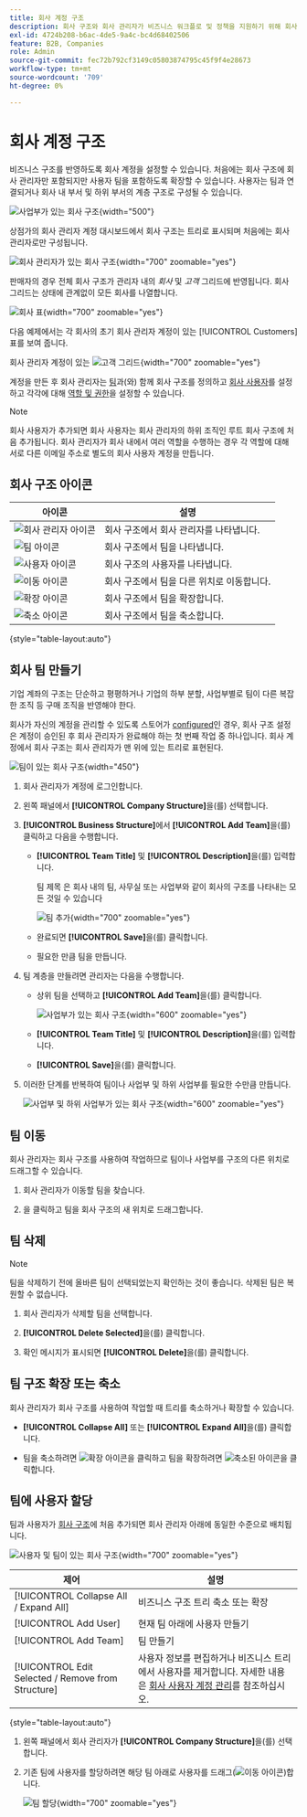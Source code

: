 ```yaml
---
title: 회사 계정 구조
description: 회사 구조와 회사 관리자가 비즈니스 워크플로 및 정책을 지원하기 위해 회사 구조를 정의하는 방법에 대해 알아봅니다.
exl-id: 4724b208-b6ac-4de5-9a4c-bc4d68402506
feature: B2B, Companies
role: Admin
source-git-commit: fec72b792cf3149c05803874795c45f9f4e28673
workflow-type: tm+mt
source-wordcount: '709'
ht-degree: 0%

---
```


# 회사 계정 구조

비즈니스 구조를 반영하도록 회사 계정을 설정할 수 있습니다. 처음에는 회사 구조에 회사 관리자만 포함되지만 사용자 팀을 포함하도록 확장할 수 있습니다. 사용자는 팀과 연결되거나 회사 내 부서 및 하위 부서의 계층 구조로 구성될 수 있습니다.

![사업부가 있는 회사 구조](./assets/company-structure-diagram.svg){width="500"}

상점가의 회사 관리자 계정 대시보드에서 회사 구조는 트리로 표시되며 처음에는 회사 관리자로만 구성됩니다.

![회사 관리자가 있는 회사 구조](./assets/company-structure-tree-admin.png){width="700" zoomable="yes"}

판매자의 경우 전체 회사 구조가 관리자 내의 _회사_ 및 _고객_ 그리드에 반영됩니다. 회사 그리드는 상태에 관계없이 모든 회사를 나열합니다.

![회사 표](./assets/companies-grid.png){width="700" zoomable="yes"}

다음 예제에서는 각 회사의 초기 회사 관리자 계정이 있는 [!UICONTROL Customers] 표를 보여 줍니다.

회사 관리자 계정이 있는 ![고객 그리드](./assets/company-admin-user-account.png){width="700" zoomable="yes"}

계정을 만든 후 회사 관리자는 [팀](account-company-structure.md)과(와) 함께 회사 구조를 정의하고 [회사 사용자](account-company-users.md)를 설정하고 각각에 대해 [역할 및 권한](account-company-roles-permissions.md)을 설정할 수 있습니다.

>[!NOTE]
>
>회사 사용자가 추가되면 회사 사용자는 회사 관리자의 하위 조직인 루트 회사 구조에 처음 추가됩니다. 회사 관리자가 회사 내에서 여러 역할을 수행하는 경우 각 역할에 대해 서로 다른 이메일 주소로 별도의 회사 사용자 계정을 만듭니다.

## 회사 구조 아이콘

| 아이콘 | 설명 |
| ---- | ----------------- |
| ![회사 관리자 아이콘](./assets/company-icon-admin.png) | 회사 구조에서 회사 관리자를 나타냅니다. |
| ![팀 아이콘](./assets/company-icon-team.png) | 회사 구조에서 팀을 나타냅니다. |
| ![사용자 아이콘](./assets/company-icon-user.png) | 회사 구조의 사용자를 나타냅니다. |
| ![이동 아이콘](./assets/company-icon-move.png) | 회사 구조에서 팀을 다른 위치로 이동합니다. |
| ![확장 아이콘](./assets/company-icon-expand.png) | 회사 구조에서 팀을 확장합니다. |
| ![축소 아이콘](./assets/company-icon-collapse.png) | 회사 구조에서 팀을 축소합니다. |

{style="table-layout:auto"}

## 회사 팀 만들기

기업 계좌의 구조는 단순하고 평평하거나 기업의 하부 분할, 사업부별로 팀이 다른 복잡한 조직 등 구매 조직을 반영해야 한다.

회사가 자신의 계정을 관리할 수 있도록 스토어가 [configured](enable-basic-features.md)인 경우, 회사 구조 설정은 계정이 승인된 후 회사 관리자가 완료해야 하는 첫 번째 작업 중 하나입니다. 회사 계정에서 회사 구조는 회사 관리자가 맨 위에 있는 트리로 표현된다.

![팀이 있는 회사 구조](./assets/company-structure-teams-diagram.svg){width="450"}

1. 회사 관리자가 계정에 로그인합니다.

1. 왼쪽 패널에서 **[!UICONTROL Company Structure]**&#x200B;을(를) 선택합니다.

1. **[!UICONTROL Business Structure]**&#x200B;에서 **[!UICONTROL Add Team]**&#x200B;을(를) 클릭하고 다음을 수행합니다.

   - **[!UICONTROL Team Title]** 및 **[!UICONTROL Description]**&#x200B;을(를) 입력합니다.

     팀 제목 은 회사 내의 팀, 사무실 또는 사업부와 같이 회사의 구조를 나타내는 모든 것일 수 있습니다

     ![팀 추가](./assets/company-structure-add-team.png){width="700" zoomable="yes"}

   - 완료되면 **[!UICONTROL Save]**&#x200B;을(를) 클릭합니다.

   - 필요한 만큼 팀을 만듭니다.

1. 팀 계층을 만들려면 관리자는 다음을 수행합니다.

   - 상위 팀을 선택하고 **[!UICONTROL Add Team]**&#x200B;을(를) 클릭합니다.

     ![사업부가 있는 회사 구조](./assets/company-structure-northwest-division.png){width="600" zoomable="yes"}

   - **[!UICONTROL Team Title]** 및 **[!UICONTROL Description]**&#x200B;을(를) 입력합니다.

   - **[!UICONTROL Save]**&#x200B;을(를) 클릭합니다.

1. 이러한 단계를 반복하여 팀이나 사업부 및 하위 사업부를 필요한 수만큼 만듭니다.

   ![사업부 및 하위 사업부가 있는 회사 구조](./assets/company-structure-divisions.png){width="600" zoomable="yes"}

## 팀 이동

회사 관리자는 회사 구조를 사용하여 작업하므로 팀이나 사업부를 구조의 다른 위치로 드래그할 수 있습니다.

1. 회사 관리자가 이동할 팀을 찾습니다.

1. 을 클릭하고 팀을 회사 구조의 새 위치로 드래그합니다.

## 팀 삭제

>[!NOTE]
>
>팀을 삭제하기 전에 올바른 팀이 선택되었는지 확인하는 것이 좋습니다. 삭제된 팀은 복원할 수 없습니다.

1. 회사 관리자가 삭제할 팀을 선택합니다.

1. **[!UICONTROL Delete Selected]**&#x200B;을(를) 클릭합니다.

1. 확인 메시지가 표시되면 **[!UICONTROL Delete]**&#x200B;을(를) 클릭합니다.

## 팀 구조 확장 또는 축소

회사 관리자가 회사 구조를 사용하여 작업할 때 트리를 축소하거나 확장할 수 있습니다.

- **[!UICONTROL Collapse All]** 또는 **[!UICONTROL Expand All]**&#x200B;을(를) 클릭합니다.

- 팀을 축소하려면 ![확장 아이콘](../assets/icon-display-collapse.png)을 클릭하고 팀을 확장하려면 ![축소된 아이콘](../assets/icon-display-expand.png)을 클릭합니다.

## 팀에 사용자 할당

팀과 사용자가 [회사 구조](account-company-structure.md)에 처음 추가되면 회사 관리자 아래에 동일한 수준으로 배치됩니다.

![사용자 및 팀이 있는 회사 구조](./assets/company-users-added.png){width="700" zoomable="yes"}

| 제어 | 설명 |
|--- |--- |
| [!UICONTROL Collapse All / Expand All] | 비즈니스 구조 트리 축소 또는 확장 |
| [!UICONTROL Add User] | 현재 팀 아래에 사용자 만들기 |
| [!UICONTROL Add Team] | 팀 만들기 |
| [!UICONTROL Edit Selected / Remove from Structure] | 사용자 정보를 편집하거나 비즈니스 트리에서 사용자를 제거합니다. 자세한 내용은 [회사 사용자 계정 관리](account-company-users.md)를 참조하십시오. |

{style="table-layout:auto"}

1. 왼쪽 패널에서 회사 관리자가 **[!UICONTROL Company Structure]**&#x200B;을(를) 선택합니다.

1. 기존 팀에 사용자를 할당하려면 해당 팀 아래로 사용자를 드래그(![이동 아이콘](../assets/icon-move.png))합니다.

   ![팀 할당](./assets/company-structure-teams-users-assigned.png){width="700" zoomable="yes"}
